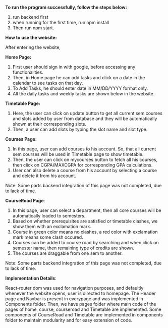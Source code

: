 **To run the program successfully, follow the steps below:**
1. run backend first
2. when running for the first time, run npm install
3. Then run npm start.

**How to use the website:**

After entering the website, 

**Home Page:**
1. First user should sign in with google, before accessing any functionalities.
2. Then, in Home page he can add tasks and click on a date in the calendar to see tasks on that day.
3. To Add Tasks, he should enter date in MM/DD/YYYY format only. 
4. All the daily tasks and weekly tasks are shown below in the website.

**Timetable Page:**
1. Here, the user can click on update button to get all current sem courses and slots added by user from database and they will be automatically shown at their corresponding slots.
2. Then, a user can add slots by typing the slot name and slot type.

**Courses Page:**
1. In this page, user can add courses to his account. So, that all current sem courses will be used in Timetable page to show timetable.
2. Then, the user can click on mycourses button to fetch all his courses, then click on CGPA/MAXCGPA for corresponding GPA calculations.
3. User can also delete a course from his account by selecting a course and delete it from his account.

Note: Some parts backend integration of this page was not completed, due to lack of time.

**CourseRoad Page**:
1. In this page, user can select a department, then all core courses will be automatically loaded to semesters.
2. Based on whether prerequisites are satisfied or timetable clashes, we show them with an exclamation mark.
3. Course in green color means no clashes, a red color with exclamation mark means some clash occured.
4. Courses can be added to course road by searching and when click on semester name, then remaining type of credits are shown.
5. The courses are draggable from one sem to another.

Note: Some parts backend integration of this page was not completed, due to lack of time.


**Implementation Details**:

React-router dom was used for navigation purposes, and defaultly whenever the website opens, user is directed to homepage. The Header page and Navbar is present in everypage and was implemented in Components folder. Then, we have pages folder where main code of the pages of home, course, courseroad and Timetable are implemented. Some components of CourseRoad and Timetable are implemented in components folder to maintain modularity and for easy extension of code.
